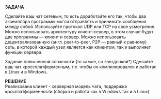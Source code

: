 **ЗАДАЧА**

Сделайте ваш чат сетевым, то есть доработайте его так, чтобы два экземпляра программы могли отправлять и принимать сообщения между собой.
Используйте протокол UDP или TCP на свое усмотрение.
Можно использовать архитектуру клиент-сервер, в этом случае будут две программы — клиент и сервер.
Можно использовать децентрализованную (англ. peer-to-peer, P2P — равный к равному) сеть, в которой каждый узел является как клиентом, так и выполняет функции сервера.

Задание повышенной сложности (то самое, со звездочкой*)
Сделайте ваш чат кроссплатформенным, т.е. чтобы он компилировался и работал в Linux и в Windows.

**РЕШЕНИЕ**\
Реализована клиент - серверная модель чата, поддержка кросплатформенности (сборка и работа как в Windows так и в Linux)
